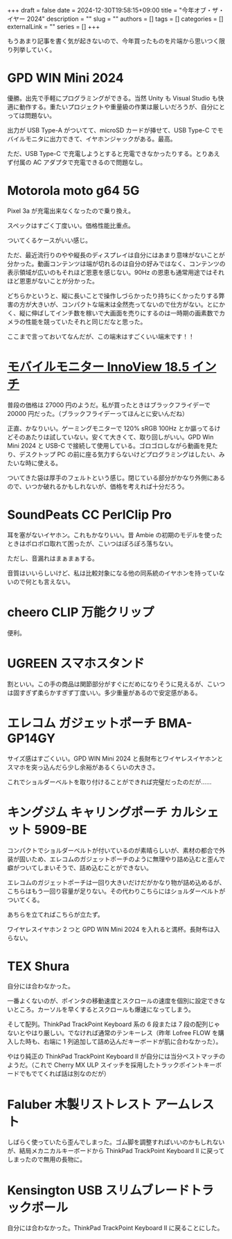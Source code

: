 +++ 
draft = false
date = 2024-12-30T19:58:15+09:00
title = "今年オブ・ザ・イヤー 2024"
description = ""
slug = ""
authors = []
tags = []
categories = []
externalLink = ""
series = []
+++

もうあまり記事を書く気が起きないので、今年買ったものを片端から思いつく限り列挙していく。

# GPD WIN Mini 2024

優勝。出先で手軽にプログラミングができる。当然 Unity も Visual Studio も快適に動作する。重たいプロジェクトや重量級の作業は厳しいだろうが、自分にとっては問題ない。

出力が USB Type-A がついてて、microSD カードが挿せて、USB Type-C でモバイルモニタに出力できて、イヤホンジャックがある。最高。

ただ、USB Type-C で充電しようとすると充電できなかったりする。とりあえず付属の AC アダプタで充電できるので問題なし。

# Motorola moto g64 5G

Pixel 3a が充電出来なくなったので乗り換え。

スペックはすごく丁度いい。価格性能比重点。

ついてくるケースがいい感じ。

ただ、最近流行りのやや縦長のディスプレイは自分にはあまり意味がないことが分かった。動画コンテンツは端が切れるのは自分の好みではなく、コンテンツの表示領域が広いのもそれほど恩恵を感じない。90Hz の恩恵も通常用途ではそれほど恩恵がないことが分かった。

どちらかというと、縦に長いことで操作しづらかったり持ちにくかったりする弊害の方が大きいが、コンパクトな端末は全然売ってないので仕方がない。とにかく、縦に伸ばしてインチ数を稼いで大画面を売りにするのは一時期の画素数でカメラの性能を競っていたそれと同じだなと思った。

ここまで言っておいてなんだが、この端末はすごくいい端末です！！

# [モバイルモニター InnoView 18.5 インチ](https://www.amazon.co.jp/dp/B0BXSBNGZ8)

普段の価格は 27000 円のようだ。私が買ったときはブラックフライデーで 20000 円だった。（ブラックフライデーってほんとに安いんだね）

正直、かなりいい。ゲーミングモニターで 120% sRGB 100Hz とか謳ってるけどそのあたりは試していない。安くて大きくて、取り回しがいい。GPD Win Mini 2024 と USB-C で接続して使用している。ゴロゴロしながら動画を見たり、デスクトップ PC の前に座る気力すらないけどプログラミングはしたい、みたいな時に使える。

ついてきた袋は厚手のフェルトという感じ。閉じている部分がかなり外側にあるので、いつか破れるかもしれないが、価格を考えれば十分だろう。

# SoundPeats CC PerlClip Pro

耳を塞がないイヤホン。これもかなりいい。昔 Ambie の初期のモデルを使ったときはポロポロ取れて困ったが、こいつはぽろぽろ落ちない。

ただし、音漏れはまぁまぁする。

音質はいいらしいけど、私は比較対象になる他の同系統のイヤホンを持っていないので何とも言えない。

# cheero CLIP 万能クリップ

便利。

# UGREEN スマホスタンド

割といい。この手の商品は関節部分がすぐにだめになりそうに見えるが、こいつは固すぎず柔らかすぎず丁度いい。多少重量があるので安定感がある。

# エレコム ガジェットポーチ BMA-GP14GY

サイズ感はすごくいい。GPD WIN Mini 2024 と長財布とワイヤレスイヤホンとスマホを突っ込んだら少し余裕があるくらいの大きさ。

これでショルダーベルトを取り付けることができれば完璧だったのだが……

# キングジム キャリングポーチ カルシェット 5909-BE

コンパクトでショルダーベルトが付いているのが素晴らしいが、素材の都合で外装が固いため、エレコムのガジェットポーチのように無理やり詰め込むと歪んで癖がついてしまいそうで、詰め込むことができない。

エレコムのガジェットポーチは一回り大きいだけだがかなり物が詰め込めるが、こちらはもう一回り容量が足りない。その代わりこちらにはショルダーベルトがついてくる。

あちらを立てればこちらが立たず。

ワイヤレスイヤホン 2 つと GPD WIN Mini 2024 を入れると満杯。長財布は入らない。

# TEX Shura

自分には合わなかった。

一番よくないのが、ポインタの移動速度とスクロールの速度を個別に設定できないところ。カーソルを早くするとスクロールも爆速になってしまう。

そして配列。ThinkPad TrackPoint Keyboard 系の 6 段または 7 段の配列じゃないとやはり厳しい。でなければ通常のテンキーレス（昨年 Lofree FLOW を購入した時も、右端に 1 列追加して詰め込んだキーボードが肌に合わなかった）。

やはり純正の ThinkPad TrackPoint Keyboard II が自分には当分ベストマッチのようだ。（これで Cherry MX ULP スイッチを採用したトラックポイントキーボードでもでてくれば話は別なのだが）

# Faluber 木製リストレスト アームレスト

しばらく使っていたら歪んでしまった。ゴム脚を調整すればいいのかもしれないが、結局メカニカルキーボードから ThinkPad TrackPoint Keyboard II に戻ってしまったので無用の長物に。

# Kensington USB スリムブレードトラックボール

自分には合わなかった。ThinkPad TrackPoint Keyboard II に戻ることにした。
